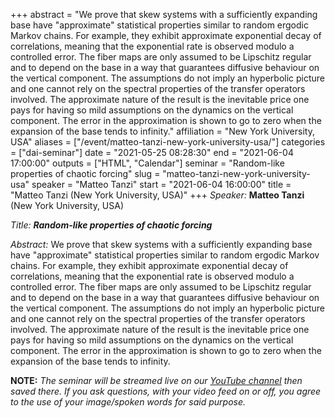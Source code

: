 +++
abstract = "We prove that skew systems with a sufficiently expanding base have \"approximate\" statistical properties similar to random ergodic Markov chains. For example, they exhibit approximate exponential decay of correlations, meaning that the exponential rate is observed modulo a controlled error. The fiber maps are only assumed to be Lipschitz regular and to depend on the base in a way that guarantees diffusive behaviour on the vertical component. The assumptions do not imply an hyperbolic picture and one cannot rely on the spectral properties of the transfer operators involved. The approximate nature of the result is the inevitable price one pays for having so mild assumptions on the dynamics on the vertical component. The error in the approximation is shown to go to zero when the expansion of the base tends to infinity."
affiliation = "New York University, USA"
aliases = ["/event/matteo-tanzi-new-york-university-usa/"]
categories = ["dai-seminar"]
date = "2021-05-25 08:28:30"
end = "2021-06-04 17:00:00"
outputs = ["HTML", "Calendar"]
seminar = "Random-like properties of chaotic forcing"
slug = "matteo-tanzi-new-york-university-usa"
speaker = "Matteo Tanzi"
start = "2021-06-04 16:00:00"
title = "Matteo Tanzi (New York University, USA)"
+++
*Speaker:* **Matteo Tanzi** (New York University, USA)

*Title:* ***Random-like properties of chaotic forcing***

*Abstract:* We prove that skew systems with a sufficiently expanding
base have "approximate" statistical properties similar to random ergodic
Markov chains. For example, they exhibit approximate exponential decay
of correlations, meaning that the exponential rate is observed modulo a
controlled error. The fiber maps are only assumed to be Lipschitz
regular and to depend on the base in a way that guarantees diffusive
behaviour on the vertical component. The assumptions do not imply an
hyperbolic picture and one cannot rely on the spectral properties of the
transfer operators involved. The approximate nature of the result is the
inevitable price one pays for having so mild assumptions on the dynamics
on the vertical component. The error in the approximation is shown to go
to zero when the expansion of the base tends to infinity.

**NOTE:** *The seminar will be streamed live on our [YouTube
channel](https://www.youtube.com/channel/UCyNNg155G3iLS7l-qZjboyg) then
saved there. If you ask questions, with your video feed on or off, you
agree to the use of your image/spoken words for said purpose.*
